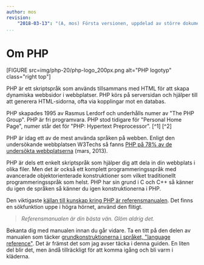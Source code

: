 ```yaml
---
author: mos
revision:
    "2018-03-13": "(A, mos) Första versionen, uppdelad av större dokument."
...
```

Om PHP
=======================

[FIGURE src=img/php-20/php-logo_200px.png alt="PHP logotyp" class="right top"]

PHP är ett skriptspråk som används tillsammans med HTML för att skapa dynamiska webbsidor i webbplatser. PHP körs på serversidan och hjälper till att generera HTML-sidorna, ofta via kopplingar mot en databas. 

PHP skapades 1995 av Rasmus Lerdorf och underhålls numer av "The PHP Group". PHP är fri programvara. PHP stod tidigare för "Personal Home Page", numer står det för
"PHP: Hypertext Preprocessor". [^1] [^2] 

PHP är idag ett av de mest använda språken på webben. Enligt den undersökande webbplatsen W3Techs så fanns [PHP på 78% av de undersökta webbplatserna](http://w3techs.com/technologies/overview/programming_language/all) (mars, 2013). 

PHP är dels ett enkelt skriptspråk som hjälper dig att dela in din webbplats i olika filer. Men det är också ett komplett programmeringsspråk med avancerade objektorienterade konstruktioner som vilket traditionellt programmeringsspråk som helst. PHP har sin grund i C och C++ så känner du igen de språken så känner du igen konstruktionerna i PHP.

Den viktigaste [källan till kunskap kring PHP är referensmanualen](http://php.net/manual/en/). Det finns en sökfunktion uppe i högra hörnet, använd den flitigt.

> *Referensmanualen är din bästa vän. Glöm aldrig det.*

Bekanta dig med manualen innan du går vidare. Ta en titt på den delen av manualen som täcker [grundkonstruktionerna i språket, "language reference"](http://php.net/manual/en/langref.php). Det är främst det som jag avser täcka i denna guiden. En liten del blir det, men ändå tillräckligt för att komma igång och bli varm i kläderna.
